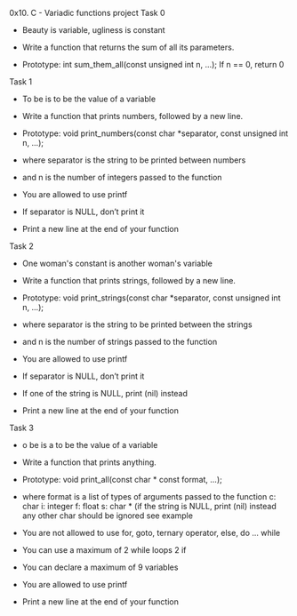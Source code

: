 0x10. C - Variadic functions project
Task 0
- Beauty is variable, ugliness is constant
- Write a function that returns the sum of all its parameters.

- Prototype: int sum_them_all(const unsigned int n, ...);
 If n == 0, return 0

Task 1
- To be is to be the value of a variable
- Write a function that prints numbers, followed by a new line.

- Prototype: void print_numbers(const char *separator, const unsigned int n, ...);
- where separator is the string to be printed between numbers
- and n is the number of integers passed to the function
- You are allowed to use printf
- If separator is NULL, don’t print it
- Print a new line at the end of your function

Task 2
- One woman's constant is another woman's variable
- Write a function that prints strings, followed by a new line.

- Prototype: void print_strings(const char *separator, const unsigned int n, ...);
- where separator is the string to be printed between the strings
- and n is the number of strings passed to the function
- You are allowed to use printf
- If separator is NULL, don’t print it
- If one of the string is NULL, print (nil) instead
- Print a new line at the end of your function

Task 3
- o be is a to be the value of a variable
- Write a function that prints anything.

- Prototype: void print_all(const char * const format, ...);
- where format is a list of types of arguments passed to the function
	c: char
	i: integer
	f: float
	s: char * (if the string is NULL, print (nil) instead
	any other char should be ignored
	see example
- You are not allowed to use for, goto, ternary operator, else, do ... while
- You can use a maximum of
	2 while loops
	2 if
- You can declare a maximum of 9 variables
- You are allowed to use printf
- Print a new line at the end of your function
